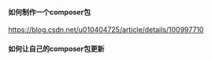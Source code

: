 #### 如何制作一个composer包 
https://blog.csdn.net/u010404725/article/details/100997710
#### 如何让自己的composer包更新
